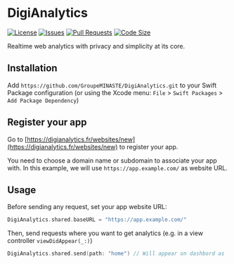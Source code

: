 # DigiAnalytics

[![License](https://img.shields.io/github/license/GroupeMINASTE/DigiAnalytics)](LICENSE)
[![Issues](https://img.shields.io/github/issues/GroupeMINASTE/DigiAnalytics)]()
[![Pull Requests](https://img.shields.io/github/issues-pr/GroupeMINASTE/DigiAnalytics)]()
[![Code Size](https://img.shields.io/github/languages/code-size/GroupeMINASTE/DigiAnalytics)]()

Realtime web analytics with privacy and simplicity at its core.

## Installation

Add `https://github.com/GroupeMINASTE/DigiAnalytics.git` to your Swift Package configuration (or using the Xcode menu: `File` > `Swift Packages` > `Add Package Dependency`)

## Register your app

Go to [https://digianalytics.fr/websites/new](https://digianalytics.fr/websites/new) to register your app.

You need to choose a domain name or subdomain to associate your app with.
In this example, we will use `https://app.example.com/` as website URL.

## Usage

Before sending any request, set your app website URL:

```swift
DigiAnalytics.shared.baseURL = "https://app.example.com/"
```

Then, send requests where you want to get analytics (e.g. in a view controller `viewDidAppear(_:)`)

```swift
DigiAnalytics.shared.send(path: "home") // Will appear on dashbord as `https://app.example.com/home`
```
